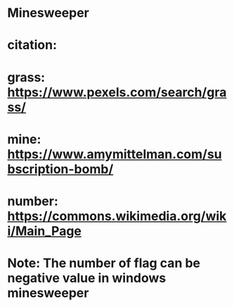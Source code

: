# Minesweeper
# citation:
# grass: https://www.pexels.com/search/grass/
# mine: https://www.amymittelman.com/subscription-bomb/
# number: https://commons.wikimedia.org/wiki/Main_Page

# Note: The number of flag can be negative value in windows minesweeper

